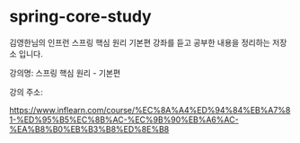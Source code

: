 # spring-core-study



김영한님의 인프런 스프링 핵심 원리 기본편 강좌를 듣고 공부한 내용을 정리하는 저장소 입니다.



강의명: 스프링 핵심 원리 - 기본편

강의 주소: 

https://www.inflearn.com/course/%EC%8A%A4%ED%94%84%EB%A7%81-%ED%95%B5%EC%8B%AC-%EC%9B%90%EB%A6%AC-%EA%B8%B0%EB%B3%B8%ED%8E%B8
